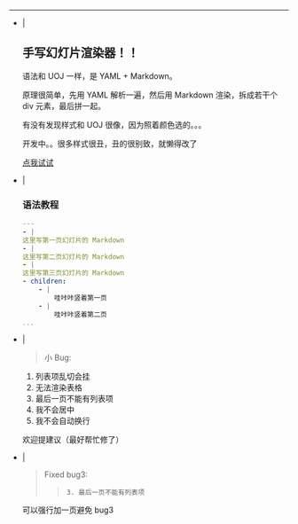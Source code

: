 ---
- |
    ## 手写幻灯片渲染器！！

    语法和 UOJ 一样，是 YAML + Markdown。

    原理很简单，先用 YAML 解析一遍，然后用 Markdown 渲染，拆成若干个 div 元素，最后拼一起。

    有没有发现样式和 UOJ 很像，因为照着颜色选的。。。

    开发中。。很多样式很丑，丑的很别致，就懒得改了

    [点我试试](/app/slide.html)

- |
    ### 语法教程

    ```yaml
    ---
    - |
    这里写第一页幻灯片的 Markdown
    - |
    这里写第二页幻灯片的 Markdown
    - |
    这里写第三页幻灯片的 Markdown
    - children:
        - |
            哇咔咔竖着第一页
        - |
            哇咔咔竖着第二页
    ...
    ```
- |
    > 小 Bug:

    1. 列表项乱切会挂
    2. 无法渲染表格
    3. 最后一页不能有列表项
    4. 我不会居中
    5. 我不会自动换行

    欢迎提建议（最好帮忙修了）
- |
    > Fixed bug3:
    >> `3. 最后一页不能有列表项`

    可以强行加一页避免 bug3
